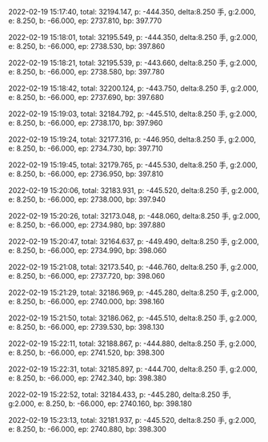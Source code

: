 2022-02-19 15:17:40, total: 32194.147, p: -444.350, delta:8.250 手, g:2.000, e: 8.250, b: -66.000, ep: 2737.810, bp: 397.770

2022-02-19 15:18:01, total: 32195.549, p: -444.350, delta:8.250 手, g:2.000, e: 8.250, b: -66.000, ep: 2738.530, bp: 397.860

2022-02-19 15:18:21, total: 32195.539, p: -443.660, delta:8.250 手, g:2.000, e: 8.250, b: -66.000, ep: 2738.580, bp: 397.780

2022-02-19 15:18:42, total: 32200.124, p: -443.750, delta:8.250 手, g:2.000, e: 8.250, b: -66.000, ep: 2737.690, bp: 397.680

2022-02-19 15:19:03, total: 32184.792, p: -445.510, delta:8.250 手, g:2.000, e: 8.250, b: -66.000, ep: 2738.170, bp: 397.960

2022-02-19 15:19:24, total: 32177.316, p: -446.950, delta:8.250 手, g:2.000, e: 8.250, b: -66.000, ep: 2734.730, bp: 397.710

2022-02-19 15:19:45, total: 32179.765, p: -445.530, delta:8.250 手, g:2.000, e: 8.250, b: -66.000, ep: 2736.950, bp: 397.810

2022-02-19 15:20:06, total: 32183.931, p: -445.520, delta:8.250 手, g:2.000, e: 8.250, b: -66.000, ep: 2738.000, bp: 397.940

2022-02-19 15:20:26, total: 32173.048, p: -448.060, delta:8.250 手, g:2.000, e: 8.250, b: -66.000, ep: 2734.980, bp: 397.880

2022-02-19 15:20:47, total: 32164.637, p: -449.490, delta:8.250 手, g:2.000, e: 8.250, b: -66.000, ep: 2734.990, bp: 398.060

2022-02-19 15:21:08, total: 32173.540, p: -446.760, delta:8.250 手, g:2.000, e: 8.250, b: -66.000, ep: 2737.720, bp: 398.060

2022-02-19 15:21:29, total: 32186.969, p: -445.280, delta:8.250 手, g:2.000, e: 8.250, b: -66.000, ep: 2740.000, bp: 398.160

2022-02-19 15:21:50, total: 32186.062, p: -445.510, delta:8.250 手, g:2.000, e: 8.250, b: -66.000, ep: 2739.530, bp: 398.130

2022-02-19 15:22:11, total: 32188.867, p: -444.880, delta:8.250 手, g:2.000, e: 8.250, b: -66.000, ep: 2741.520, bp: 398.300

2022-02-19 15:22:31, total: 32185.897, p: -444.700, delta:8.250 手, g:2.000, e: 8.250, b: -66.000, ep: 2742.340, bp: 398.380

2022-02-19 15:22:52, total: 32184.433, p: -445.280, delta:8.250 手, g:2.000, e: 8.250, b: -66.000, ep: 2740.160, bp: 398.180

2022-02-19 15:23:13, total: 32181.937, p: -445.520, delta:8.250 手, g:2.000, e: 8.250, b: -66.000, ep: 2740.880, bp: 398.300